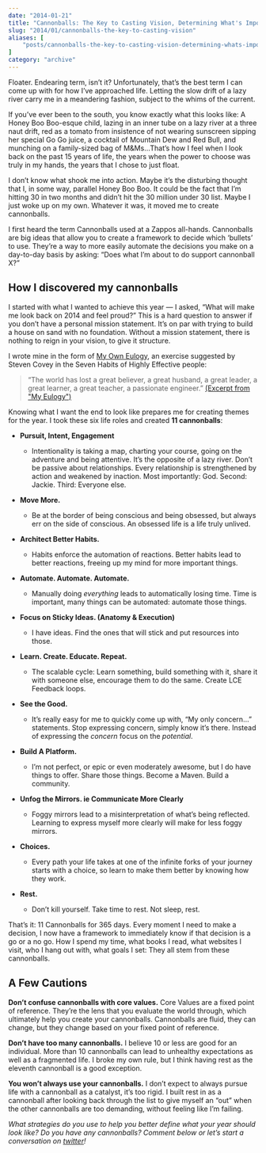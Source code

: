 ```yaml
---
date: "2014-01-21"
title: "Cannonballs: The Key to Casting Vision, Determining What's Important & Getting Things Done"
slug: "2014/01/cannonballs-the-key-to-casting-vision"
aliases: [
    "posts/cannonballs-the-key-to-casting-vision-determining-whats-important-getting-things-done"
]
category: "archive"
---
```


<p class="intro">
  Floater. Endearing term, isn’t it? Unfortunately, that’s the best term I can come up with for how I’ve approached life. Letting the slow drift of a lazy river carry me in a meandering fashion, subject to the whims of the current.
</p>

<p>If you’ve ever been to the south, you know exactly what this looks like: A Honey Boo Boo-esque child, lazing in an inner tube on a lazy river at a three naut drift, red as a tomato from insistence of not wearing sunscreen sipping her special Go Go juice, a cocktail of Mountain Dew and Red Bull, and munching on a family-sized bag of M&amp;Ms...That’s how I feel when I look back on the past 15 years of life, the years when the power to choose was truly in my hands, the years that I chose to just float.</p>

<p>I don’t know what shook me into action. Maybe it’s the disturbing thought that I, in some way, parallel Honey Boo Boo. It could be the fact that I’m hitting 30 in two months and didn’t hit the 30 million under 30 list. Maybe I just woke up on my own. Whatever it was, it moved me to create cannonballs.</p>

<p>I first heard the term Cannonballs used at a Zappos all-hands. Cannonballs are big ideas that allow you to create a framework to decide which ‘bullets’ to use. They’re a way to more easily automate the decisions you make on a day-to-day basis by asking: “Does what I’m about to do support cannonball X?”</p>

<h2>How I discovered my cannonballs</h2>

<p>I started with what I wanted to achieve this year — I asked, “What will make me look back on 2014 and feel proud?” This is a hard question to answer if you don’t have a personal mission statement. It’s on par with trying to build a house on sand with no foundation. Without a mission statement, there is nothing to reign in your vision, to give it structure.</p>

<p>I wrote mine in the form of <a href="/2013/10/my-eulogy/">My Own Eulogy</a>, an exercise suggested by Steven Covey in the Seven Habits of Highly Effective people:</p>

<blockquote>
  <p>“The world has lost a great believer, a great husband, a great leader, a great learner, a great teacher, a passionate engineer.” <a href="http://www.realchaseadams.com/2013/10/15/my-eulogy/">(Excerpt from "My Eulogy")</a></p>
</blockquote>

<p>Knowing what I want the end to look like prepares me for creating themes for the year. I took these six life roles and created <strong>11 cannonballs</strong>:</p>

<ul>
<li><p><strong>Pursuit, Intent, Engagement</strong></p>

<ul>
<li>Intentionality is taking a map, charting your course, going on the adventure and being attentive. It’s the opposite of a lazy river. Don’t be passive about relationships. Every relationship is strengthened by action and weakened by inaction. Most importantly: God. Second: Jackie. Third: Everyone else. </li>
</ul></li>
<li><p><strong>Move More.</strong></p>

<ul>
<li>Be at the border of being conscious and being obsessed, but always err on the side of conscious. An obsessed life is a life truly unlived.</li>
</ul></li>
<li><p><strong>Architect Better Habits.</strong></p>

<ul>
<li>Habits enforce the automation of reactions. Better habits lead to better reactions, freeing up my mind for more important things.</li>
</ul></li>
<li><p><strong>Automate. Automate. Automate.</strong></p>

<ul>
<li>Manually doing <em>everything</em> leads to automatically losing time. Time is important, many things can be automated: automate those things.</li>
</ul></li>
<li><p><strong>Focus on Sticky Ideas. (Anatomy &amp; Execution)</strong></p>

<ul>
<li>I have ideas. Find the ones that will stick and put resources into those.</li>
</ul></li>
<li><p><strong>Learn. Create. Educate. Repeat.</strong></p>

<ul>
<li>The scalable cycle: Learn something, build something with it, share it with someone else, encourage them to do the same. Create LCE Feedback loops.</li>
</ul></li>
<li><p><strong>See the Good.</strong></p>

<ul>
<li>It’s really easy for me to quickly come up with, “My only concern…” statements. Stop expressing concern, simply know it’s there. Instead of expressing the <em>concern</em> focus on the <em>potential</em>.</li>
</ul></li>
<li><p><strong>Build A Platform.</strong></p>

<ul>
<li>I’m not perfect, or epic or even moderately awesome, but I do have things to offer. Share those things. Become a Maven. Build a community.</li>
</ul></li>
<li><p><strong>Unfog the Mirrors. ie Communicate More Clearly</strong></p>

<ul>
<li>Foggy mirrors lead to a misinterpretation of what’s being reflected. Learning to express myself more clearly will make for less foggy mirrors.</li>
</ul></li>
<li><p><strong>Choices.</strong></p>

<ul>
<li>Every path your life takes at one of the infinite forks of your journey starts with a choice, so learn to make them better by knowing how they work.</li>
</ul></li>
<li><p><strong>Rest.</strong></p>

<ul>
<li>Don’t kill yourself. Take time to rest. Not sleep, rest.</li>
</ul></li>
</ul>

<p>That’s it: 11 Cannonballs for 365 days. Every moment I need to make a decision, I now have a framework to immediately know if that decision is a go or a no go. How I spend my time, what books I read, what websites I visit, who I hang out with, what goals I set: They all stem from these cannonballs.</p>

<h2>A Few Cautions</h2>

<p><strong>Don’t confuse cannonballs with core values.</strong> Core Values are a fixed point of reference. They’re the lens that you evaluate the world through, which ultimately help you create your cannonballs. Cannonballs are fluid, they can change, but they change based on your fixed point of reference.</p>

<p><strong>Don’t have too many cannonballs.</strong> I believe 10 or less are good for an individual. More than 10 cannonballs can lead to unhealthy expectations as well as a fragmented life. I broke my own rule, but I think having rest as the eleventh cannonball is a good exception.</p>

<p><strong>You won’t always use your cannonballs.</strong> I don’t expect to always pursue life with a cannonball as a catalyst, it’s too rigid. I built rest in as a cannonball after looking back through the list to give myself an “out” when the other cannonballs are too demanding, without feeling like I’m failing.</p>

<p class="marker">
<em>What strategies do you use to help you better define what your year should look like? Do you have any cannonballs? Comment below or let’s start a conversation on <a href="#" class="trigger-share twitter">twitter</a>!</em>
</p>


